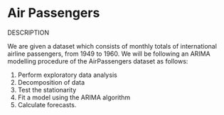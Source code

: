 # Air Passengers

DESCRIPTION

We are given a dataset which consists of monthly totals of international airline passengers, from 1949 to 1960. We will be following an ARIMA modelling procedure of the AirPassengers dataset as follows:

1. Perform exploratory data analysis
2. Decomposition of data
3. Test the stationarity
4. Fit a model using the ARIMA algorithm
5. Calculate forecasts.
